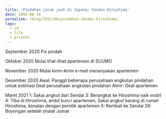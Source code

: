 ```yaml
---
title: 'Pindahan jarak jauh di Jepang: Sendai-Hiroshima'
date: 2091-06-14
permalink: /blog/2021/06/pindahan-sendai-hiroshima/
tags:
  - id
  - life
  - private
---
```


September 2020
Fix pindah

Oktober 2020
Mulai lihat-lihat apartemen di SUUMO

November 2020
Mulai kirim-kirim e-mail menanyakan apartemen

Desember 2020
Awal: Panggil beberapa perusahaan angkutan pindahan untuk estimasi
Deal perusahaan angkutan pindahan
Akhir: Deal apartemen

Maret 2021
1: Sakai angkut dari Sendai
3: Berangkat ke Hiroshima naik mobil
4: Tiba di Hiroshima, ambil kunci apartemen, Sakai angkut barang di rumah Hiroshima, kenalan dengan pemilik apartemen
5: Kembali ke Sendai
26: Boyongan setelah shalat Jumat
